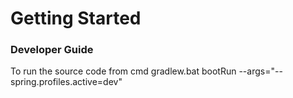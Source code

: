 # Getting Started

### Developer Guide

To run the source code from cmd
gradlew.bat bootRun --args="--spring.profiles.active=dev"

